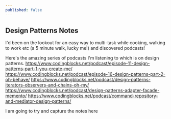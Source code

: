 ```yaml
---
published: false
---
```

## Design Patterns Notes

I'd been on the lookout for an easy way to multi-task while cooking, walking to work etc (a 5 minute walk, lucky me!) and discovered podcasts!

Here's the amazing series of podcasts I'm listening to which is on design patterns.
https://www.codingblocks.net/podcast/episode-11-design-patterns-part-1-you-create-me/
https://www.codingblocks.net/podcast/episode-16-design-patterns-part-2-oh-behave/
https://www.codingblocks.net/podcast/design-patterns-iterators-observers-and-chains-oh-my/
https://www.codingblocks.net/podcast/design-patterns-adapter-facade-memento/
https://www.codingblocks.net/podcast/command-repository-and-mediator-design-patterns/

I am going to try and capture the notes here

